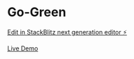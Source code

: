 # Go-Green

[Edit in StackBlitz next generation editor ⚡️](https://stackblitz.com/~/github.com/OmarSayed0/Go-Green)

[Live Demo](https://resonant-bonbon-2d47cb.netlify.app/)
